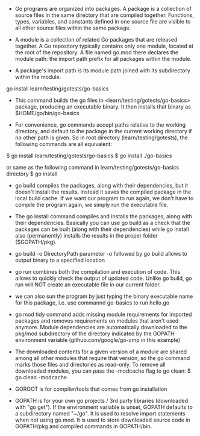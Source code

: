 - Go programs are organized into packages. A package is a collection of source files in the same directory that are compiled together. Functions, types, variables, and constants defined in one source file are visible to all other source files within the same package.

- A module is a collection of related Go packages that are released together. A Go repository typically contains only one module, located at the root of the repository. A file named go.mod there declares the module path: the import path prefix for all packages within the module.

- A package's import path is its module path joined with its subdirectory within the module.

go install learn/testing/gotests/go-basics
- This command builds the go files in <learn/testing/gotests/go-basics> package, producing an executable binary. It then installs that binary as $HOME/go/bin/go-basics

- For convenience, go commands accept paths relative to the working directory, and default to the package in the current working directory if no other path is given. So in root directory (learn/testing/gotests), the following commands are all equivalent:

$ go install learn/testing/gotests/go-basics
$ go install ./go-basics

or same as the following command in learn/testing/gotests/go-basics directory
$ go install

- go build 
compiles the packages, along with their dependencies, but it doesn't install the results. Instead it saves the compiled package in the local build cache. If we want our program to run again, we don’t have to compile the program again, we simply run the executable file.

- The go install command compiles and installs the packages, along with their dependencies. Basically you can use go build as a check that the packages can be built (along with their dependencies) while go install also (permanently) installs the results in the proper folder ($GOPATH/pkg).

- go build -o DirectoryPath
parameter -o followed by go build allows to output binary to a specified location

- go run <name of the Go program>
combines both the compilation and execution of code. This allows to quickly check the output of updated code. 
Unlike go build, go run will NOT create an executable file in our current folder.

- we can also sun the program by just typing the binary executable name for this package, i.e. use commannd go-basics to run hello.go
- go mod tidy 
command adds missing module requirements for imported packages and removes requirements on modules that aren't used anymore. Module dependencies are automatically downloaded to the pkg/mod subdirectory of the directory indicated by the GOPATH environment variable (github.com/google/go-cmp in this example)

- The downloaded contents for a given version of a module are shared among all other modules that require that version, so the go command marks those files and directories as read-only. To remove all downloaded modules, you can pass the -modcache flag to go clean:
$ go clean -modcache

- GOROOT is for compiler/tools that comes from go installation
- GOPATH is for your own go projects / 3rd party libraries (downloaded with "go get"). If the environment variable is unset, GOPATH defaults to a subdirectory named "~/go". It is used to resolve import statements when not using go.mod. It is used to store downloaded source code in GOPATH/pkg and compiled commands in GOPATH/bin.